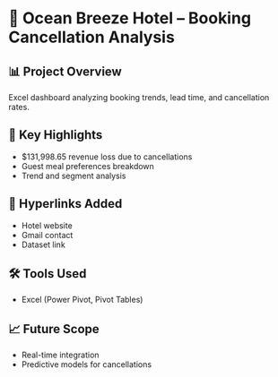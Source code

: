 # 🏨 Ocean Breeze Hotel – Booking Cancellation Analysis

## 📊 Project Overview
Excel dashboard analyzing booking trends, lead time, and cancellation rates.

## 📌 Key Highlights
- $131,998.65 revenue loss due to cancellations
- Guest meal preferences breakdown
- Trend and segment analysis

## 🔗 Hyperlinks Added
- Hotel website
- Gmail contact
- Dataset link

## 🛠 Tools Used
- Excel (Power Pivot, Pivot Tables)

## 📈 Future Scope
- Real-time integration
- Predictive models for cancellations

